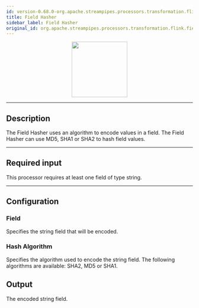 ```yaml
---
id: version-0.68.0-org.apache.streampipes.processors.transformation.flink.fieldhasher
title: Field Hasher
sidebar_label: Field Hasher
original_id: org.apache.streampipes.processors.transformation.flink.fieldhasher
---
```


<!--
  ~ Licensed to the Apache Software Foundation (ASF) under one or more
  ~ contributor license agreements.  See the NOTICE file distributed with
  ~ this work for additional information regarding copyright ownership.
  ~ The ASF licenses this file to You under the Apache License, Version 2.0
  ~ (the "License"); you may not use this file except in compliance with
  ~ the License.  You may obtain a copy of the License at
  ~
  ~    http://www.apache.org/licenses/LICENSE-2.0
  ~
  ~ Unless required by applicable law or agreed to in writing, software
  ~ distributed under the License is distributed on an "AS IS" BASIS,
  ~ WITHOUT WARRANTIES OR CONDITIONS OF ANY KIND, either express or implied.
  ~ See the License for the specific language governing permissions and
  ~ limitations under the License.
  ~
  -->



<p align="center"> 
    <img src="/docs/img/pipeline-elements/org.apache.streampipes.processors.transformation.flink.fieldhasher/icon.png" width="150px;" class="pe-image-documentation"/>
</p>

***

## Description

The Field Hasher uses an algorithm to encode values in a field. The Field Hasher can use MD5, SHA1 or SHA2 to hash field values.

***

## Required input
This processor requires at least one field of type string.

***

## Configuration

### Field
Specifies the string field that will be encoded.

### Hash Algorithm
Specifies the algorithm used to encode the string field. The following algorithms
are available: SHA2, MD5 or SHA1.

## Output
The encoded string field.